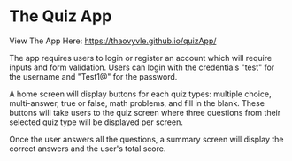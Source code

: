 # The Quiz App

View The App Here: https://thaovyvle.github.io/quizApp/

The app requires users to login or register an account which will require inputs and form validation. Users can login with the credentials "test" for the username and "Test1@" for the password. 

A home screen will display buttons for each quiz types: multiple choice, multi-answer, true or false, math problems, and fill in the blank. These buttons will take users to the quiz screen where three questions from their selected quiz type will be displayed per screen. 

Once the user answers all the questions, a summary screen will display the correct answers and the user's total score. 
